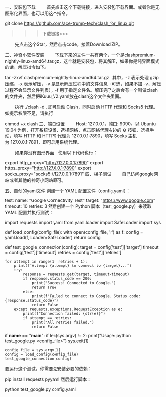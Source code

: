 一、安装包下载
        首先点击这个下载链接，进入安装包下载界面。或者你是无图形化界面，也可以用这个指令。

git clone https://github.com/ace-trump-tech/clash_for_linux.git
>>>下载链接<<<


        先点击这个Star，然后点击code，接着Download ZIP。


二、神奇小软件安装
        下载下来的文件一共有两个，一个是clashpremium-nightly-linux-amd64.tar.gz，这个就是安装包，将其解压，如果你是纯界面模式的话，解压指令如下。

tar -zxvf clashpremium-nightly-linux-amd64.tar.gz
  其中，-z 表示处理 gzip 压缩，-x 表示解压，-v 是显示解压过程中的文件信息（可选，如果不加 -v，解压过程不会显示文件列表），-f 用于指定文件名。解压完了之后会有一个叫做clash的文件夹，然后把iKuuu_V2.yaml放在clash这个文件夹里面。


        执行 ./clash -d . 即可启动 Clash，同时启动 HTTP 代理和 Socks5 代理。如提示权限不足，请执行 

chmod +x clash
三、端口设置
        Host: 127.0.0.1，端口: 9090。以 Ubuntu 19.04 为例，打开系统设置，选择网络，点击网络代理右边的 ⚙ 按钮，选择手动，填写 HTTP 和 HTTPS 代理为 127.0.0.1:7890，填写 Socks 主机为 127.0.0.1:7891，即可启用系统代理。



        如果你没有图形界面，使用以下代码也行：

export http_proxy="http://127.0.0.1:7890"
export https_proxy="http://127.0.0.1:7890"
export socks_proxy="socks5://127.0.0.1:7891"
四、梯子测试
        自己访问google网站或者其他的神奇小网站即可。


五、自创的yaml文件
创建一个 YAML 配置文件（config.yaml）：

test:
  name: "Google Connectivity Test"
  target: "https://www.google.com"
  timeout: 10
  retries: 3
然后创建一个 Python 脚本（test_google.py）来读取 YAML 配置并执行测试：

import requests
import yaml
from yaml.loader import SafeLoader
import sys

def load_config(config_file):
    with open(config_file, 'r') as f:
        config = yaml.load(f, Loader=SafeLoader)
    return config

def test_google_connection(config):
    target = config['test']['target']
    timeout = config['test']['timeout']
    retries = config['test']['retries']

    for attempt in range(1, retries + 1):
        print(f"Attempt {attempt} to connect to {target}...")
        try:
            response = requests.get(target, timeout=timeout)
            if response.status_code == 200:
                print("Success! Connected to Google.")
                return True
            else:
                print(f"Failed to connect to Google. Status code: {response.status_code}")
                return False
        except requests.exceptions.RequestException as e:
            print(f"Connection failed: {str(e)}")
            if attempt == retries:
                print("All retries failed.")
                return False

if __name__ == "__main__":
    if len(sys.argv) != 2:
        print("Usage: python test_google.py <config_file>")
        sys.exit(1)

    config_file = sys.argv[1]
    config = load_config(config_file)
    test_google_connection(config)
要运行这个测试，你需要先安装必要的依赖：

pip install requests pyyaml
然后运行脚本：

python test_google.py config.yaml
​
